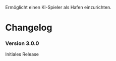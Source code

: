 Ermöglicht einen KI-Spieler als Hafen einzurichten.

# Changelog

### Version 3.0.0

Initiales Release